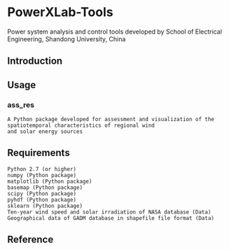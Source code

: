 # PowerXLab-Tools
Power system analysis and control tools developed by School of Electrical Engineering, Shandong University, China
## Introduction
## Usage
### ass_res
	A Python package developed for assessment and visualization of the spatiotemporal characteristics of regional wind 
	and solar energy sources
## Requirements
	Python 2.7 (or higher)
	numpy (Python package)
	matplotlib (Python package)
	basemap (Python package)
	scipy (Python package)
	pyhdf (Python package)
	sklearn (Python package)
	Ten-year wind speed and solar irradiation of NASA database (Data)
	Geographical data of GADM database in shapefile file format (Data)
## Reference